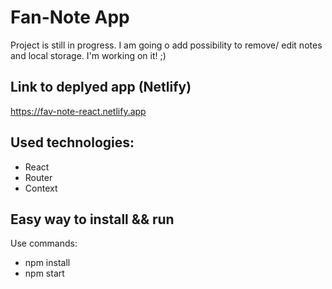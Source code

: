 # Fan-Note App

Project is still in progress.
I am going o add possibility to remove/ edit notes and local storage. I'm working on it! ;)

## Link to deplyed app (Netlify)

https://fav-note-react.netlify.app

## Used technologies:

- React
- Router
- Context

## Easy way to install && run

Use commands:

- npm install
- npm start
